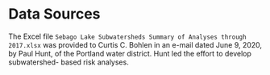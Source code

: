 # Data Sources

The Excel file `Sebago Lake Subwatersheds Summary of Analyses through 2017.xlsx`
was provided to Curtis C. Bohlen in an e-mail dated June 9, 2020, by Paul Hunt,
of the Portland water district.  Hunt led the effort to develop subwatershed-
based risk analyses.
